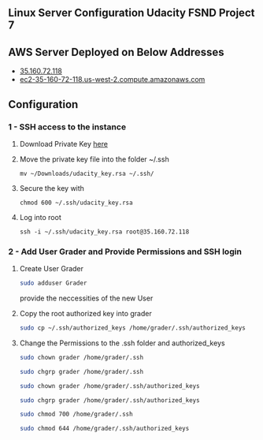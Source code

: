 ## Linux Server Configuration Udacity FSND Project 7

## AWS Server Deployed on Below Addresses

- [35.160.72.118](http://35.160.72.118/)
- [ec2-35-160-72-118.us-west-2.compute.amazonaws.com](http://ec2-35-160-72-118.us-west-2.compute.amazonaws.com/)

## Configuration

### 1 - SSH access to the instance

1. Download Private Key [here](blob:https://www.udacity.com/95349ac3-5488-4aa4-aedf-21febdaac080)
2. Move the private key file into the folder ~/.ssh

    ```
    mv ~/Downloads/udacity_key.rsa ~/.ssh/
    ```
3. Secure the key with

    ```
    chmod 600 ~/.ssh/udacity_key.rsa
    ```
4. Log into root

    ```
    ssh -i ~/.ssh/udacity_key.rsa root@35.160.72.118
    ```
### 2 - Add User Grader and Provide Permissions and SSH login

1. Create User Grader
    ```bash
    sudo adduser Grader
    ```
    provide the neccessities of the new User
2. Copy the root authorized key into grader
    ```bash
    sudo cp ~/.ssh/authorized_keys /home/grader/.ssh/authorized_keys
    ```
3. Change the Permissions to the .ssh folder and authorized_keys

    ```bash
    sudo chown grader /home/grader/.ssh
    ```

    ```bash
    sudo chgrp grader /home/grader/.ssh
    ```

    ```bash
    sudo chown grader /home/grader/.ssh/authorized_keys
    ```

    ```bash
    sudo chgrp grader /home/grader/.ssh/authorized_keys
    ```

    ```bash
    sudo chmod 700 /home/grader/.ssh
    ```

    ```bash
    sudo chmod 644 /home/grader/.ssh/authorized_keys
    ``` 

